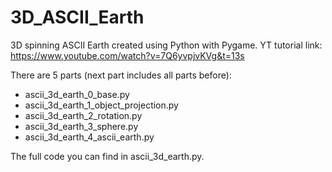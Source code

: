 # 3D_ASCII_Earth
3D spinning ASCII Earth created using Python with Pygame.
YT tutorial link: https://www.youtube.com/watch?v=7Q6yvpjvKVg&t=13s

There are 5 parts (next part includes all parts before):

- ascii_3d_earth_0_base.py
- ascii_3d_earth_1_object_projection.py
- ascii_3d_earth_2_rotation.py
- ascii_3d_earth_3_sphere.py
- ascii_3d_earth_4_ascii_earth.py

The full code you can find in ascii_3d_earth.py.
